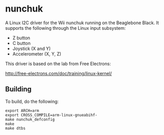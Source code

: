 # nunchuk
A Linux I2C driver for the Wii nunchuk running on the Beaglebone Black. It
supports the following through the Linux input subsystem:
- Z button
- C button
- Joystick (X and Y)
- Accelerometer (X, Y, Z)

This driver is based on the lab from Free Electrons:

http://free-electrons.com/doc/training/linux-kernel/

## Building
To build, do the following:
```
export ARCH=arm
export CROSS_COMPILE=arm-linux-gnueabihf-
make nunchuk_defconfig
make
make dtbs
```
